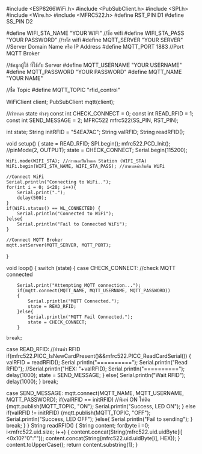 
#include <ESP8266WiFi.h>
#include <PubSubClient.h>
#include <SPI.h>
#include <Wire.h>
#include <MFRC522.h>
#define RST_PIN D1
#define SS_PIN D2

#define WIFI_STA_NAME "YOUR WIFI" //ชื่อ wifi
#define WIFI_STA_PASS "YOUR PASSWORD" //รหัส wifi
#define MQTT_SERVER "YOUR SERVER" //Server Domain Name หรือ IP Address
#define MQTT_PORT 1883 //Port MQTT Broker

//ข้อมูลผู้ใช้ ที่ใช้กับ Server
#define MQTT_USERNAME "YOUR USERNAME"
#define MQTT_PASSWORD "YOUR PASSWORD"
#define MQTT_NAME "YOUR NAME"

//ชื่อ Topic
#define MQTT_TOPIC "rfid_control"

WiFiClient client;
PubSubClient mqtt(client);

//กำหนด state ต่างๆ
const int CHECK_CONNECT = 0;
const int READ_RFID = 1;
const int SEND_MESSAGE = 2;
MFRC522 mfrc522(SS_PIN, RST_PIN);

int state;
String initRFID = "54EA7AC";
String valRFID;
String readRFID();

void setup()
{
    state = READ_RFID;
    SPI.begin();
    mfrc522.PCD_Init();
    //pinMode(2, OUTPUT);
    state = CHECK_CONNECT;
    Serial.begin(115200);

    WiFi.mode(WIFI_STA); //กำหนดเป็นโหมด Station (WIFI_STA)
    WiFi.begin(WIFI_STA_NAME, WIFI_STA_PASS); //กำหนดค่าเริ่มต้น WiFi

    //Connect WiFi
    Serial.println("Connecting to WiFi..");
    for(int i = 0; i<20; i++){
        Serial.print(".");
        delay(500);
    }
    if(WiFi.status() == WL_CONNECTED) {
        Serial.println("Connected to WiFi");
    }else{
        Serial.println("Fail to Connected WiFi");
    }

    //Connect MQTT Broker
    mqtt.setServer(MQTT_SERVER, MQTT_PORT); 
}

void loop()
{
 switch (state)
 {
 case CHECK_CONNECT: //check MQTT connected
    
        Serial.print("Attempting MQTT connection...");
        if(mqtt.connect(MQTT_NAME, MQTT_USERNAME, MQTT_PASSWORD))
        {
            Serial.println("MQTT Connected.");
            state = READ_RFID;
        }else{
            Serial.println("MQTT Fail Connected.");
            state = CHECK_CONNECT;
        }
    
    break;
 case READ_RFID: //อ่านค่า RFID
       if(mfrc522.PICC_IsNewCardPresent()&&mfrc522.PICC_ReadCardSerial())
       {
          valRFID = readRFID();
          Serial.println("==========");
          Serial.println("Read RFID");
          //Serial.println("HEX: "+valRFID);
          Serial.println("==========");
          delay(1000);
          state = SEND_MESSAGE;
        }
        else{
        Serial.println("Wait RFID");
        delay(1000);
        }
        break;

 case SEND_MESSAGE: 
    mqtt.connect(MQTT_NAME, MQTT_USERNAME, MQTT_PASSWORD);
    if(valRFID == initRFID) //พิมพ์ ON ไฟติด
    {mqtt.publish(MQTT_TOPIC, "ON");
        Serial.println("Success, LED ON");
    }
    else if(valRFID != initRFID)
    {mqtt.publish(MQTT_TOPIC, "OFF");
        Serial.println("Success, LED OFF");
    }else{
        Serial.println("Fail to sending");
    }
    break;
 }
}
String readRFID()
{
  String content;
    for(byte i =0; i<mfrc522.uid.size; i++)
     {
       content.concat(String(mfrc522.uid.uidByte[i] <0x10?"0":""));
       content.concat(String(mfrc522.uid.uidByte[i], HEX));
     }
  content.toUpperCase();
  return content.substring(1);
}